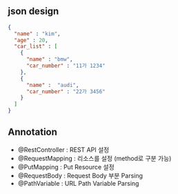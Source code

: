 ## json design
```json
{
  "name" : "kim",
  "age" : 20,
  "car_list" : [
    {
      "name" : "bmw",
      "car_number" : "11가 1234"
    },
    {
      "name" :  "audi",
      "car_number" : "22가 3456"
    }
  ]
}
```

## Annotation
- @RestController : REST API 설정
- @RequestMapping : 리소스를 설정 (method로 구분 가능)
- @PutMapping : Put Resource 설정
- @RequestBody : Request Body 부분 Parsing
- @PathVariable : URL Path Variable Parsing
